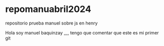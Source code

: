 # repomanuabril2024
repositorio prueba manuel sobre js en henry

Hola soy manuel baquinzay ,,,, tengo que comentar que este es mi primer git